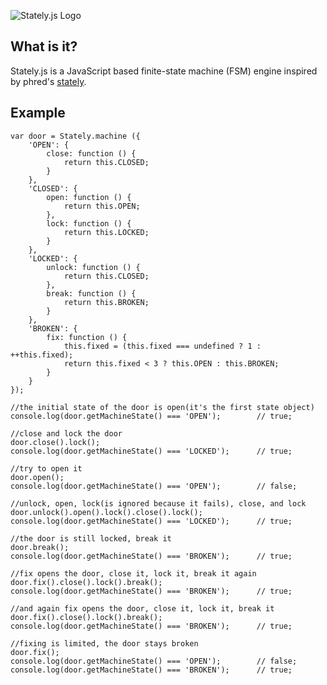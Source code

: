 ![Stately.js Logo](https://github.com/fschaefer/Stately.js/raw/master/misc/Stately.js.png)<br/>

## What is it?

Stately.js is a JavaScript based finite-state machine (FSM) engine inspired by phred's [stately](http://github.com/phred/stately).

## Example

    var door = Stately.machine ({
        'OPEN': {
            close: function () {
                return this.CLOSED;
            }
        },
        'CLOSED': {
            open: function () {
                return this.OPEN;
            },
            lock: function () {
                return this.LOCKED;
            }
        },
        'LOCKED': {
            unlock: function () {
                return this.CLOSED;
            },
            break: function () {
                return this.BROKEN;
            }
        },
        'BROKEN': {
            fix: function () {
                this.fixed = (this.fixed === undefined ? 1 : ++this.fixed);
                return this.fixed < 3 ? this.OPEN : this.BROKEN;
            }
        }
    });

    //the initial state of the door is open(it's the first state object)
    console.log(door.getMachineState() === 'OPEN');        // true;

    //close and lock the door
    door.close().lock();
    console.log(door.getMachineState() === 'LOCKED');      // true;

    //try to open it
    door.open();
    console.log(door.getMachineState() === 'OPEN');        // false;

    //unlock, open, lock(is ignored because it fails), close, and lock
    door.unlock().open().lock().close().lock();
    console.log(door.getMachineState() === 'LOCKED');      // true;

    //the door is still locked, break it
    door.break();
    console.log(door.getMachineState() === 'BROKEN');      // true;

    //fix opens the door, close it, lock it, break it again
    door.fix().close().lock().break();
    console.log(door.getMachineState() === 'BROKEN');      // true;

    //and again fix opens the door, close it, lock it, break it
    door.fix().close().lock().break();
    console.log(door.getMachineState() === 'BROKEN');      // true;

    //fixing is limited, the door stays broken
    door.fix();
    console.log(door.getMachineState() === 'OPEN');        // false;
    console.log(door.getMachineState() === 'BROKEN');      // true;
